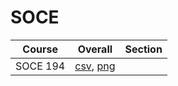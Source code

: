 # SOCE

| Course | Overall | Section |
| ------ | ------- | ------- |
| SOCE 194 | [csv](https://github.com/UCSD-Historical-Enrollment-Data//Users/ryanbatubara/Desktop/2024Spring/blob/main/overall/SOCE%20194.csv), [png](https://raw.githubusercontent.com/UCSD-Historical-Enrollment-Data//Users/ryanbatubara/Desktop/2024Spring/main/plot_overall/SOCE%20194.png) |  |
